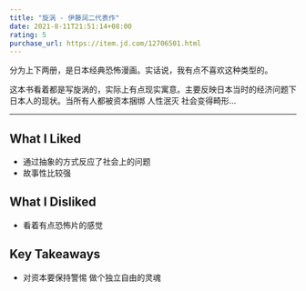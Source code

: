 ```yaml
---
title: "旋涡 - 伊藤润二代表作"
date: 2021-8-11T21:51:14+08:00
rating: 5
purchase_url: https://item.jd.com/12706501.html
---
```


分为上下两册，是日本经典恐怖漫画。实话说，我有点不喜欢这种类型的。

这本书看着都是写旋涡的，实际上有点现实寓意。主要反映日本当时的经济问题下日本人的现状。当所有人都被资本捆绑 人性泯灭 社会变得畸形…


---

## What I Liked

* 通过抽象的方式反应了社会上的问题
* 故事性比较强

## What I Disliked

* 看着有点恐怖片的感觉

## Key Takeaways

* 对资本要保持警惕 做个独立自由的灵魂
